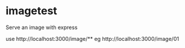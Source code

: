 imagetest
=========

Serve an image with express

use http://localhost:3000/image/**
eg http://localhost:3000/image/01

